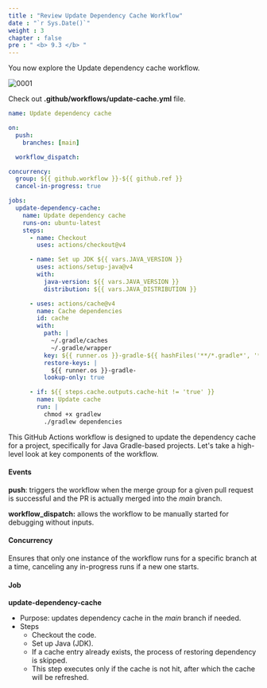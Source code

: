```yaml
---
title : "Review Update Dependency Cache Workflow"
date : "`r Sys.Date()`"
weight : 3
chapter : false
pre : " <b> 9.3 </b> "
---
```


You now explore the Update dependency cache workflow.

![0001](/images/9/3/0001.svg?featherlight=false&width=100pc)

Check out **.github/workflows/update-cache.yml** file.

```yml
name: Update dependency cache

on:
  push:
    branches: [main]

  workflow_dispatch:

concurrency:
  group: ${{ github.workflow }}-${{ github.ref }}
  cancel-in-progress: true

jobs:
  update-dependency-cache:
    name: Update dependency cache
    runs-on: ubuntu-latest
    steps:
      - name: Checkout
        uses: actions/checkout@v4

      - name: Set up JDK ${{ vars.JAVA_VERSION }}
        uses: actions/setup-java@v4
        with:
          java-version: ${{ vars.JAVA_VERSION }}
          distribution: ${{ vars.JAVA_DISTRIBUTION }}

      - uses: actions/cache@v4
        name: Cache dependencies
        id: cache
        with:
          path: |
            ~/.gradle/caches
            ~/.gradle/wrapper
          key: ${{ runner.os }}-gradle-${{ hashFiles('**/*.gradle*', '**/gradle-wrapper.properties') }}
          restore-keys: |
            ${{ runner.os }}-gradle-
          lookup-only: true

      - if: ${{ steps.cache.outputs.cache-hit != 'true' }}
        name: Update cache
        run: |
          chmod +x gradlew
          ./gradlew dependencies
```

This GitHub Actions workflow is designed to update the dependency cache for a project, specifically for Java Gradle-based projects. Let's take a high-level look at key components of the workflow.

#### Events
**push**: triggers the workflow when the merge group for a given pull request is successful and the PR is actually merged into the *main* branch.

**workflow_dispatch:** allows the workflow to be manually started for debugging without inputs.

#### Concurrency

Ensures that only one instance of the workflow runs for a specific branch at a time, canceling any in-progress runs if a new one starts.

#### Job

**update-dependency-cache**
- Purpose: updates dependency cache in the *main* branch if needed.
- Steps
  - Checkout the code.
  - Set up Java (JDK).
  - If a cache entry already exists, the process of restoring dependency is skipped.
  - This step executes only if the cache is not hit, after which the cache will be refreshed.